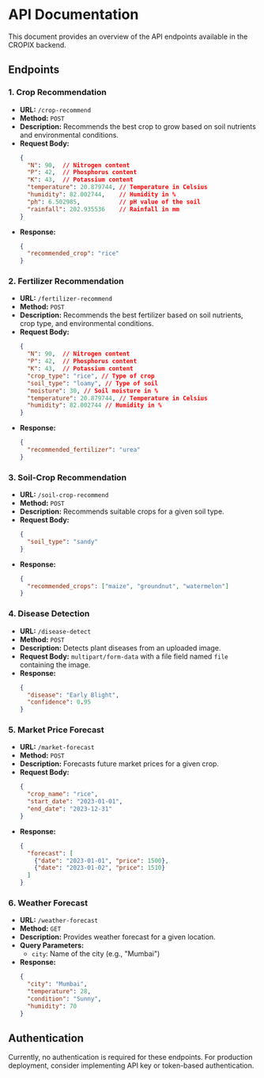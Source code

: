 # API Documentation

This document provides an overview of the API endpoints available in the CROPIX backend.

## Endpoints

### 1. Crop Recommendation
- **URL:** `/crop-recommend`
- **Method:** `POST`
- **Description:** Recommends the best crop to grow based on soil nutrients and environmental conditions.
- **Request Body:**
  ```json
  {
    "N": 90,  // Nitrogen content
    "P": 42,  // Phosphorus content
    "K": 43,  // Potassium content
    "temperature": 20.879744, // Temperature in Celsius
    "humidity": 82.002744,    // Humidity in %
    "ph": 6.502985,           // pH value of the soil
    "rainfall": 202.935536    // Rainfall in mm
  }
  ```
- **Response:**
  ```json
  {
    "recommended_crop": "rice"
  }
  ```

### 2. Fertilizer Recommendation
- **URL:** `/fertilizer-recommend`
- **Method:** `POST`
- **Description:** Recommends the best fertilizer based on soil nutrients, crop type, and environmental conditions.
- **Request Body:**
  ```json
  {
    "N": 90,  // Nitrogen content
    "P": 42,  // Phosphorus content
    "K": 43,  // Potassium content
    "crop_type": "rice", // Type of crop
    "soil_type": "loamy", // Type of soil
    "moisture": 30, // Soil moisture in %
    "temperature": 20.879744, // Temperature in Celsius
    "humidity": 82.002744 // Humidity in %
  }
  ```
- **Response:**
  ```json
  {
    "recommended_fertilizer": "urea"
  }
  ```

### 3. Soil-Crop Recommendation
- **URL:** `/soil-crop-recommend`
- **Method:** `POST`
- **Description:** Recommends suitable crops for a given soil type.
- **Request Body:**
  ```json
  {
    "soil_type": "sandy"
  }
  ```
- **Response:**
  ```json
  {
    "recommended_crops": ["maize", "groundnut", "watermelon"]
  }
  ```

### 4. Disease Detection
- **URL:** `/disease-detect`
- **Method:** `POST`
- **Description:** Detects plant diseases from an uploaded image.
- **Request Body:** `multipart/form-data` with a file field named `file` containing the image.
- **Response:**
  ```json
  {
    "disease": "Early Blight",
    "confidence": 0.95
  }
  ```

### 5. Market Price Forecast
- **URL:** `/market-forecast`
- **Method:** `POST`
- **Description:** Forecasts future market prices for a given crop.
- **Request Body:**
  ```json
  {
    "crop_name": "rice",
    "start_date": "2023-01-01",
    "end_date": "2023-12-31"
  }
  ```
- **Response:**
  ```json
  {
    "forecast": [
      {"date": "2023-01-01", "price": 1500},
      {"date": "2023-01-02", "price": 1510}
    ]
  }
  ```

### 6. Weather Forecast
- **URL:** `/weather-forecast`
- **Method:** `GET`
- **Description:** Provides weather forecast for a given location.
- **Query Parameters:**
  - `city`: Name of the city (e.g., "Mumbai")
- **Response:**
  ```json
  {
    "city": "Mumbai",
    "temperature": 28,
    "condition": "Sunny",
    "humidity": 70
  }
  ```

## Authentication

Currently, no authentication is required for these endpoints. For production deployment, consider implementing API key or token-based authentication.